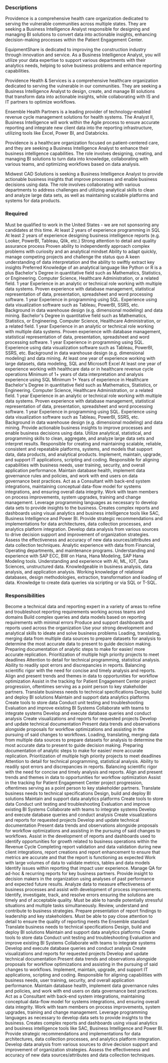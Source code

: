 ### Descriptions 
Providence is a comprehensive health care organization dedicated to serving the vulnerable communities across multiple states. They are seeking a Business Intelligence Analyst responsible for designing and managing BI solutions to convert data into actionable insights, enhancing decision-making processes within the Patient Engagement Center.

EquipmentShare is dedicated to improving the construction industry through innovation and service. As a Business Intelligence Analyst, you will utilize your data expertise to support various departments with their analytics needs, helping to solve business problems and enhance reporting capabilities.

Providence Health & Services is a comprehensive healthcare organization dedicated to serving the vulnerable in our communities. They are seeking a Business Intelligence Analyst to design, create, and manage BI solutions that transform data into actionable insights, while collaborating with IS and IT partners to optimize workflows.

Ensemble Health Partners is a leading provider of technology-enabled revenue cycle management solutions for health systems. The Analyst II, Business Intelligence will work within the Agile process to ensure accurate reporting and integrate new client data into the reporting infrastructure, utilizing tools like Excel, Power BI, and Databricks.

Providence is a healthcare organization focused on patient-centered care, and they are seeking a Business Intelligence Analyst to enhance their business intelligence capabilities. The role involves designing, creating, and managing BI solutions to turn data into knowledge, collaborating with various teams, and optimizing workflows based on data analysis.

Midwest CAD Solutions is seeking a Business Intelligence Analyst to provide actionable business insights that improve processes and enable business decisions using data. The role involves collaborating with various departments to address challenges and utilizing analytical skills to clean and analyze large data sets, as well as maintaining scalable platforms and systems for data products.

### Required
Must be qualified to work in the United States - we are not sponsoring any candidates at this time.
At least 2 years of experience programming in SQL
At least 2 years of experience designing business intelligence reports (e.g. Looker, PowerBI, Tableau, Qlik, etc.)
Strong attention to detail and quality assurance process
Proven ability to independently approach complex problems with curiosity and an analytical mindset
Ability to adapt quickly, manage competing projects and challenge the status quo
A keen understanding of data interpretation and the ability to swiftly extract key insights
Preferred
Knowledge of an analytical language like Python or R is a plus
Bachelor's Degree in quantitative field such as Mathematics, Statistics, or Engineering. Computer Science, Healthcare Administration, or a related field.
1 year Experience in an analytic or technical role working with multiple data systems.
Proven experience with database management, statistical representation of data, presentation, spreadsheet and word processing software.
1 year Experience in programming using SQL.
Experience using data visualization software such as Tableau, PowerBI, SSRS, etc.
Background in data warehouse design (e.g. dimensional modeling) and data mining.
Bachelor's Degree in quantitative field such as Mathematics, Statistics, or Engineering. Computer Science, Healthcare Administration, or a related field.
1 year Experience in an analytic or technical role working with multiple data systems.
Proven experience with database management, statistical representation of data, presentation, spreadsheet and word processing software.
1 year Experience in programming using SQL.
Experience using data visualization software such as Tableau, PowerBI, SSRS, etc.
Background in data warehouse design (e.g. dimensional modeling) and data mining.
At least one year of experience working with large datasets, data modeling, SQL and Microsoft Excel
At least one year of experience working with healthcare data or in healthcare revenue cycle operations
Minimum of 1+ years of data interpretation and analysis experience using SQL
Minimum 1+ Years of experience in Healthcare
Bachelor's Degree in quantitative field such as Mathematics, Statistics, or Engineering. Computer Science, Healthcare Administration, or a related field.
1 year Experience in an analytic or technical role working with multiple data systems.
Proven experience with database management, statistical representation of data, presentation, spreadsheet and word processing software.
1 year Experience in programming using SQL.
Experience using data visualization software such as Tableau, PowerBI, SSRS, etc.
Background in data warehouse design (e.g. dimensional modeling) and data mining.
Provide actionable business insights to improve processes and enable business decisions using data.
Utilize analytical, statistical, and programming skills to clean, aggregate, and analyze large data sets and interpret results.
Responsible for creating and maintaining scalable, reliable, consistent and repeatable platforms, systems, and models that support data, data products, and analytical products.
Implement, maintain, upgrade, and support IT applications, scripting and coding.
Responsible for aligning capabilities with business needs, user training, security, and overall application performance.
Maintain database health, implement data governance rules and policies, and work with end users on data governance best practices.
Act as a Consultant with back-end system integrations, maintaining conceptual data-flow model for systems integrations, and ensuring overall data integrity.
Work with team members on process improvements, system upgrades, training and change management.
Leverage programming languages as necessary to develop data sets to provide insights to the business.
Creates complex reports and dashboards using visual analytics and business intelligence tools like SAC, Business Intelligence and Power BI.
Provide strategic recommendations and implementations for data architectures, data collection processes, and analytics platform integration.
Develop data analysis from various sources to drive decision support and improvement of organization strategies.
Assess the effectiveness and accuracy of new data sources/attributes and data collection techniques.
Analytic experience with data from Financial, Operating departments, and maintenance programs.
Understanding and experience with SAP ECC, BW on Hana, Hana Modeling, SAP Hana Modeling tools.
Understanding and experience with AI, ML, IOT, Data Sciences, unstructured data.
Knowledgeable in business analysis, data analysis, and application analysis.
Working knowledge of relational databases, design methodologies, extraction, transformation and loading of data.
Knowledge to create data queries via scripting or via SQL or T-SQL.

### Responsibilities
Become a technical data and reporting expert in a variety of areas to refine and troubleshoot reporting requirements working across teams and domains
Build complex queries and data models based on reporting requirements with minimal errors
Produce and support dashboards and reports used across the organization
Use your strong development and analytical skills to ideate and solve business problems
Loading, translating, merging data from multiple data sources to prepare datasets for analysis to determine the most accurate data to present to guide decision making.
Preparing documentation of analytic steps to make for easier/ more accurate replication.
Prioritization of multiple high priority projects to meet deadlines
Attention to detail for technical programming, statistical analysis.
Ability to readily spot errors and discrepancies in reports.
Balancing scientific rigor with the need for concise and timely analysis and reports.
Align and present trends and themes in data to opportunities for workflow optimization
Assist in the tracking for Patient Engagement Center project progression, oftentimes serving as a point person to key stakeholder partners.
Translate business needs to technical specifications
Design, build and deploy BI solutions
Maintain and support data analytics platforms
Create tools to store data
Conduct unit testing and troubleshooting
Evaluation and improve existing BI Systems
Collaborate with teams to integrate systems
Develop and execute database queries and conduct analysis
Create visualizations and reports for requested projects
Develop and update technical documentation
Present data trends and observations alongside proposals for workflow optimizations and assisting in the pursuing of said changes to workflows.
Loading, translating, merging data from multiple data sources to prepare datasets for analysis to determine the most accurate data to present to guide decision making.
Preparing documentation of analytic steps to make for easier/ more accurate replication.
Prioritization of multiple high priority projects to meet deadlines
Attention to detail for technical programming, statistical analysis.
Ability to readily spot errors and discrepancies in reports.
Balancing scientific rigor with the need for concise and timely analysis and reports.
Align and present trends and themes in data to opportunities for workflow optimization
Assist in the tracking for Patient Engagement Center project progression, oftentimes serving as a point person to key stakeholder partners.
Translate business needs to technical specifications
Design, build and deploy BI solutions
Maintain and support data analytics platforms
Create tools to store data
Conduct unit testing and troubleshooting
Evaluation and improve existing BI Systems
Collaborate with teams to integrate systems
Develop and execute database queries and conduct analysis
Create visualizations and reports for requested projects
Develop and update technical documentation
Present data trends and observations alongside proposals for workflow optimizations and assisting in the pursuing of said changes to workflows.
Assist in the development of reports and dashboards used to identify opportunities for growth related to business operations within the Revenue Cycle
Completing report validation and data validation during new client integrations, report creations and report enhancement to ensure that metrics are accurate and that the report is functioning as expected
Work with large volumes of data to validate metrics, tables and data models
Identify issues within reporting that impact user experience.
Manage QA for ad-hoc & recurring reports for key business partners.
Provide insight to decision makers in the organization using analyses of past performance and expected future results.
Analyze data to measure effectiveness of business processes and assist with development of process improvements.
Identify, investigate, track, and resolve errors ensuring the solutions are timely and of acceptable quality.
Must be able to handle potentially stressful situations and multiple tasks simultaneously.
Review, understand and contribute to business strategies.
Prepare presentation of report findings to leadership and key stakeholders.
Must be able to pay close attention to detail to ensure the quality of reporting meets the Ensemble standard
Translate business needs to technical specifications
Design, build and deploy BI solutions
Maintain and support data analytics platforms
Create tools to store data
Conduct unit testing and troubleshooting
Evaluation and improve existing BI Systems
Collaborate with teams to integrate systems
Develop and execute database queries and conduct analysis
Create visualizations and reports for requested projects
Develop and update technical documentation
Present data trends and observations alongside proposals for workflow optimizations and assisting in the pursuing of said changes to workflows.
Implement, maintain, upgrade, and support IT applications, scripting and coding. Responsible for aligning capabilities with business needs, user training, security, and overall application performance.
Maintain database health, implement data governance rules and policies, and work with end users on data governance best practices.
Act as a Consultant with back-end system integrations, maintaining conceptual data-flow model for systems integrations, and ensuring overall data integrity.
Work with team members on process improvements, system upgrades, training and change management.
Leverage programming languages as necessary to develop data sets to provide insights to the business.
Creates complex reports and dashboards using visual analytics and business intelligence tools like SAC, Business Intelligence and Power BI.
Provide strategic recommendations and implementations for data architectures, data collection processes, and analytics platform integration.
Develop data analysis from various sources to drive decision support and improvement of organization strategies.
Assess the effectiveness and accuracy of new data sources/attributes and data collection techniques.

